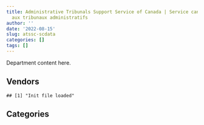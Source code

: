 ```yaml
---
title: Administrative Tribunals Support Service of Canada | Service canadien d'appui
  aux tribunaux administratifs
author: ''
date: '2022-08-15'
slug: atssc-scdata
categories: []
tags: []
---
```


<script src="/rmarkdown-libs/htmlwidgets/htmlwidgets.js"></script>
<link href="/rmarkdown-libs/datatables-css/datatables-crosstalk.css" rel="stylesheet" />
<script src="/rmarkdown-libs/datatables-binding/datatables.js"></script>
<script src="/rmarkdown-libs/jquery/jquery-3.6.0.min.js"></script>
<link href="/rmarkdown-libs/dt-core-bootstrap/css/dataTables.bootstrap.min.css" rel="stylesheet" />
<link href="/rmarkdown-libs/dt-core-bootstrap/css/dataTables.bootstrap.extra.css" rel="stylesheet" />
<script src="/rmarkdown-libs/dt-core-bootstrap/js/jquery.dataTables.min.js"></script>
<script src="/rmarkdown-libs/dt-core-bootstrap/js/dataTables.bootstrap.min.js"></script>
<link href="/rmarkdown-libs/crosstalk/css/crosstalk.min.css" rel="stylesheet" />
<script src="/rmarkdown-libs/crosstalk/js/crosstalk.min.js"></script>
<script src="/rmarkdown-libs/htmlwidgets/htmlwidgets.js"></script>
<link href="/rmarkdown-libs/datatables-css/datatables-crosstalk.css" rel="stylesheet" />
<script src="/rmarkdown-libs/datatables-binding/datatables.js"></script>
<script src="/rmarkdown-libs/jquery/jquery-3.6.0.min.js"></script>
<link href="/rmarkdown-libs/dt-core-bootstrap/css/dataTables.bootstrap.min.css" rel="stylesheet" />
<link href="/rmarkdown-libs/dt-core-bootstrap/css/dataTables.bootstrap.extra.css" rel="stylesheet" />
<script src="/rmarkdown-libs/dt-core-bootstrap/js/jquery.dataTables.min.js"></script>
<script src="/rmarkdown-libs/dt-core-bootstrap/js/dataTables.bootstrap.min.js"></script>
<link href="/rmarkdown-libs/crosstalk/css/crosstalk.min.css" rel="stylesheet" />
<script src="/rmarkdown-libs/crosstalk/js/crosstalk.min.js"></script>

Department content here.

## Vendors

    ## [1] "Init file loaded"

<div id="htmlwidget-1" style="width:100%;height:auto;" class="datatables html-widget"></div>
<script type="application/json" data-for="htmlwidget-1">{"x":{"style":"bootstrap","filter":"none","vertical":false,"data":[["<a href=\"/vendors/1019837_ontario/\">1019837 ONTARIO<\/a>","<a href=\"/vendors/adrm_technology_consulting/\">ADRM TECHNOLOGY CONSULTING<\/a>","<a href=\"/vendors/advanced_business_interiors/\">ADVANCED BUSINESS INTERIORS<\/a>","<a href=\"/vendors/advanced_chippewa_technologies/\">ADVANCED CHIPPEWA TECHNOLOGIES<\/a>","<a href=\"/vendors/altis_human_resources/\">ALTIS HUMAN RESOURCES<\/a>","<a href=\"/vendors/applied_electonics/\">APPLIED ELECTONICS<\/a>","<a href=\"/vendors/asokan_business_interiors/\">ASOKAN BUSINESS INTERIORS<\/a>","<a href=\"/vendors/avi_spl_canada/\">AVI SPL CANADA<\/a>","<a href=\"/vendors/bdo_canada/\">BDO CANADA<\/a>","<a href=\"/vendors/blackberry/\">BLACKBERRY<\/a>","<a href=\"/vendors/calian/\">CALIAN<\/a>","<a href=\"/vendors/canadian_corps_of_commissionaires/\">CANADIAN CORPS OF COMMISSIONAIRES<\/a>","<a href=\"/vendors/canon/\">CANON<\/a>","<a href=\"/vendors/cdw_canada/\">CDW CANADA<\/a>","<a href=\"/vendors/cgi/\">CGI<\/a>","<a href=\"/vendors/cistel_technology/\">CISTEL TECHNOLOGY<\/a>","<a href=\"/vendors/cofomo/\">COFOMO<\/a>","<a href=\"/vendors/conexsys/\">CONEXSYS<\/a>","<a href=\"/vendors/csdc_systems/\">CSDC SYSTEMS<\/a>","<a href=\"/vendors/decisive_technologies/\">DECISIVE TECHNOLOGIES<\/a>","<a href=\"/vendors/dell_computer/\">DELL COMPUTER<\/a>","<a href=\"/vendors/dynamic_personnel_consultants/\">DYNAMIC PERSONNEL CONSULTANTS<\/a>","<a href=\"/vendors/ecole_de_langues_abce/\">ECOLE DE LANGUES ABCE<\/a>","<a href=\"/vendors/emcon_services/\">EMCON SERVICES<\/a>","<a href=\"/vendors/excel_human_resources/\">EXCEL HUMAN RESOURCES<\/a>","<a href=\"/vendors/fast_track_staffing/\">FAST TRACK STAFFING<\/a>","<a href=\"/vendors/gartner/\">GARTNER<\/a>","<a href=\"/vendors/global_knowledge/\">GLOBAL KNOWLEDGE<\/a>","<a href=\"/vendors/ibm_canada/\">IBM CANADA<\/a>","<a href=\"/vendors/info_tech_research_group/\">INFO TECH RESEARCH GROUP<\/a>","<a href=\"/vendors/international_reporting/\">INTERNATIONAL REPORTING<\/a>","<a href=\"/vendors/ipss/\">IPSS<\/a>","<a href=\"/vendors/iron_mountain/\">IRON MOUNTAIN<\/a>","<a href=\"/vendors/itex/\">ITEX<\/a>","<a href=\"/vendors/konica_minolta_business_solutions/\">KONICA MINOLTA BUSINESS SOLUTIONS<\/a>","<a href=\"/vendors/kpmg/\">KPMG<\/a>","<a href=\"/vendors/lexisnexis_canada/\">LEXISNEXIS CANADA<\/a>","<a href=\"/vendors/lionbridge/\">LIONBRIDGE<\/a>","<a href=\"/vendors/maplesoft_consulting/\">MAPLESOFT CONSULTING<\/a>","<a href=\"/vendors/mdos_consulting/\">MDOS CONSULTING<\/a>","<a href=\"/vendors/megalexis_communications/\">MEGALEXIS COMMUNICATIONS<\/a>","<a href=\"/vendors/microsoft_canada/\">MICROSOFT CANADA<\/a>","<a href=\"/vendors/mindwire_systems/\">MINDWIRE SYSTEMS<\/a>","<a href=\"/vendors/nisha_techonologies/\">NISHA TECHONOLOGIES<\/a>","<a href=\"/vendors/opentext/\">OPENTEXT<\/a>","<a href=\"/vendors/optiv_canada_federal/\">OPTIV CANADA FEDERAL<\/a>","<a href=\"/vendors/pitney_bowes/\">PITNEY BOWES<\/a>","<a href=\"/vendors/pleiad_canada/\">PLEIAD CANADA<\/a>","<a href=\"/vendors/pricewaterhouse_coopers/\">PRICEWATERHOUSE COOPERS<\/a>","<a href=\"/vendors/qmr/\">QMR<\/a>","<a href=\"/vendors/quintet_consulting/\">QUINTET CONSULTING<\/a>","<a href=\"/vendors/randstad/\">RANDSTAD<\/a>","<a href=\"/vendors/raymond_chabot_grant_thornton/\">RAYMOND CHABOT GRANT THORNTON<\/a>","<a href=\"/vendors/rogers/\">ROGERS<\/a>","<a href=\"/vendors/simplex_grinnell/\">SIMPLEX GRINNELL<\/a>","<a href=\"/vendors/softchoice/\">SOFTCHOICE<\/a>","<a href=\"/vendors/stoneworks_technologies/\">STONEWORKS TECHNOLOGIES<\/a>","<a href=\"/vendors/systemscope/\">SYSTEMSCOPE<\/a>","<a href=\"/vendors/teknion/\">TEKNION<\/a>","<a href=\"/vendors/teksystems_canada/\">TEKSYSTEMS CANADA<\/a>","<a href=\"/vendors/telecom_computer_services/\">TELECOM COMPUTER SERVICES<\/a>","<a href=\"/vendors/teramach_technologies/\">TERAMACH TECHNOLOGIES<\/a>","<a href=\"/vendors/the_aim_group/\">THE AIM GROUP<\/a>","<a href=\"/vendors/the_masha_krupp_translation_group/\">THE MASHA KRUPP TRANSLATION GROUP<\/a>","<a href=\"/vendors/the_right_door_consulting/\">THE RIGHT DOOR CONSULTING<\/a>","<a href=\"/vendors/thomson_reuters/\">THOMSON REUTERS<\/a>","<a href=\"/vendors/toshiba_canada/\">TOSHIBA CANADA<\/a>","<a href=\"/vendors/tpg_technology_consultants/\">TPG TECHNOLOGY CONSULTANTS<\/a>","<a href=\"/vendors/trm_technologies/\">TRM TECHNOLOGIES<\/a>","<a href=\"/vendors/vmware/\">VMWARE<\/a>","<a href=\"/vendors/westbury_national_show_systems/\">WESTBURY NATIONAL SHOW SYSTEMS<\/a>","<a href=\"/vendors/xerox/\">XEROX<\/a>","<a href=\"/vendors/zernam_enterprise/\">ZERNAM ENTERPRISE<\/a>"],[null,"$   19,105.21","$  128,164.41","$    6,440.05","$   18,581.06","$  160,318.97","$   44,559.73","$   23,860.81","$   92,039.09",null,null,"$   13,546.71","$    1,571.95","$   19,265.37","$  238,629.18","$  999,696.33","$   89,310.68","$  155,305.06","$    7,563.35",null,"$   19,702.49","$    9,433.74","$   10,758.84",null,"$  131,433.76",null,"$  181,993.97","$   15,481.00","$   42,975.99","$   37,290.00",null,"$   33,282.90","$   21,210.51","$  152,665.53",null,null,"$   68,587.50","$   99,999.00",null,"$   31,681.45",null,"$  268,578.14","$   24,998.99",null,null,null,"$    7,808.78","$   85,871.85","$      545.81","$   73,394.73",null,"$  115,292.81","$    6,908.16","$   22,647.28","$   48,908.65","$    7,105.42","$   18,971.67","$   31,588.05","$  155,808.99","$   52,300.25",null,"$  289,244.60",null,"$  306,548.12","$  233,820.11","$   40,703.73","$  407,264.97",null,"$   24,001.20","$   42,859.77",null,"$  104,554.81","$   22,862.16"],["$    7,581.18",null,"$  320,641.56","$    9,074.62","$        0.00",null,null,"$   17,757.29",null,null,"$   24,717.97","$   38,416.56","$    8,827.08",null,"$  320,867.82","$1,611,809.14",null,"$   55,946.99","$    8,696.07",null,null,"$   86,082.90",null,"$   23,698.09","$   14,615.98","$   62,432.50","$   44,231.33",null,"$   42,975.99","$   38,646.00","$   41,217.88","$   94,307.97","$   24,212.20","$  299,565.53","$      672.94",null,"$   69,498.39",null,"$  669,066.50","$   41,746.31",null,"$  205,154.39",null,"$   85,672.43","$   20,147.77","$    2,694.42",null,null,"$   11,067.87",null,"$   27,896.88","$   30,542.54","$   81,338.06",null,"$  128,227.03","$   87,902.13","$   15,905.01","$   54,291.95","$  673,124.94",null,null,"$  297,077.90",null,"$  634,248.12","$  191,455.19","$   34,467.79",null,"$   44,797.92",null,"$   33,184.88","$   29,582.39","$   83,616.88",null],["$   18,531.78",null,"$    6,448.07",null,"$   50,032.64",null,"$   24,278.05","$   12,460.04",null,null,"$   97,577.34","$   22,576.38","$    8,851.26",null,"$  204,487.32","$2,105,002.73",null,null,"$    2,168.06",null,null,null,null,"$    9,365.71",null,null,"$  284,937.67",null,"$   47,631.53","$   22,748.15","$   12,750.00","$   19,255.86","$   28,734.53","$   18,212.85","$   82,098.73",null,"$   69,688.80",null,"$1,904,863.35","$   41,860.69","$  119,322.00","$  180,020.01",null,"$   13,410.16","$   20,202.97","$   15,905.74",null,null,"$   11,098.19","$   55,172.25","$   25,498.63",null,null,null,null,"$  153,337.07",null,null,"$   51,480.32",null,null,"$  104,526.68","$  624,306.30","$  307,387.98","$   35,121.63","$   34,246.75",null,"$   58,455.83",null,"$   48,525.11","$  357,204.24","$   41,508.34",null],[null,null,null,null,"$   58,158.95",null,null,"$    4,131.12",null,"$    2,034.21","$  106,701.97","$   16,950.00","$    8,827.08",null,"$  203,928.61","$1,518,029.02",null,null,null,"$   24,147.17",null,null,null,null,null,null,null,null,"$   47,501.39","$   20,417.85",null,"$   27,073.29","$   17,416.97","$  324,916.62","$   81,874.42","$   26,446.05","$   69,498.39",null,null,"$   41,746.31",null,"$  268,164.61",null,null,"$   20,147.77",null,null,null,null,"$   58,586.25","$   50,674.50",null,null,null,null,null,null,null,null,null,"$    4,886.27","$   48,278.35","$3,554,873.02",null,"$   61,140.06","$   20,882.37",null,null,null,"$   24,186.19","$  336,076.92","$   41,394.93",null]],"container":"<table class=\"table table-striped table-hover row-border order-column display\">\n  <thead>\n    <tr>\n      <th>Vendor<\/th>\n      <th>2017-2018<\/th>\n      <th>2018-2019<\/th>\n      <th>2019-2020<\/th>\n      <th>2020-2021<\/th>\n    <\/tr>\n  <\/thead>\n<\/table>","options":{"order":[[4,"desc"]],"pageLength":10,"autoWidth":true,"columnDefs":[],"orderClasses":false}},"evals":[],"jsHooks":[]}</script>

## Categories

<div id="htmlwidget-2" style="width:100%;height:auto;" class="datatables html-widget"></div>
<script type="application/json" data-for="htmlwidget-2">{"x":{"style":"bootstrap","filter":"none","vertical":false,"data":[["<a href=\"/categories/10_office_management/\">10_office_management<\/a>","<a href=\"/categories/2_professional_services/\">2_professional_services<\/a>","<a href=\"/categories/3_information_technology/\">3_information_technology<\/a>","<a href=\"/categories/5_transportation_and_logistics/\">5_transportation_and_logistics<\/a>","<a href=\"/categories/6_industrial_products_and_services/\">6_industrial_products_and_services<\/a>","<a href=\"/categories/8_security_and_protection/\">8_security_and_protection<\/a>","<a href=\"/categories/9_human_capital/\">9_human_capital<\/a>"],["$  505,889.66","$2,205,303.30","$4,832,225.04","$   48,908.65","$   30,251.04","$   13,546.71","$  552,642.41"],["$1,364,231.97","$2,329,879.31","$5,114,561.53","$  128,227.03",null,"$   38,416.56","$  364,525.04"],["$  214,664.78","$1,831,391.27","$6,754,314.03",null,"$   11,592.26","$   22,576.38","$  650,004.80"],["$  133,020.24","$1,066,877.14","$7,748,538.24",null,null,"$   16,950.00","$  232,590.24"]],"container":"<table class=\"table table-striped table-hover row-border order-column display\">\n  <thead>\n    <tr>\n      <th>Category<\/th>\n      <th>2017-2018<\/th>\n      <th>2018-2019<\/th>\n      <th>2019-2020<\/th>\n      <th>2020-2021<\/th>\n    <\/tr>\n  <\/thead>\n<\/table>","options":{"order":[[4,"desc"]],"pageLength":20,"autoWidth":true,"columnDefs":[],"orderClasses":false,"lengthMenu":[10,20,25,50,100]}},"evals":[],"jsHooks":[]}</script>
